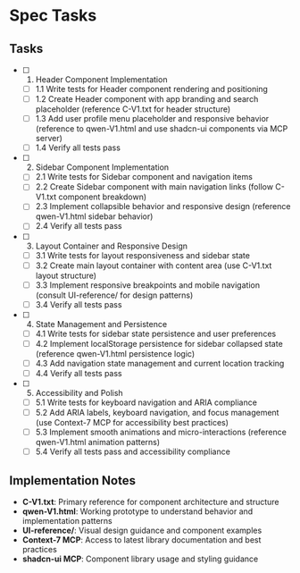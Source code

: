 # Spec Tasks

## Tasks

- [ ] 1. Header Component Implementation
  - [ ] 1.1 Write tests for Header component rendering and positioning
  - [ ] 1.2 Create Header component with app branding and search placeholder (reference C-V1.txt for header structure)
  - [ ] 1.3 Add user profile menu placeholder and responsive behavior (reference to qwen-V1.html and use shadcn-ui components via MCP server)
  - [ ] 1.4 Verify all tests pass

- [ ] 2. Sidebar Component Implementation
  - [ ] 2.1 Write tests for Sidebar component and navigation items
  - [ ] 2.2 Create Sidebar component with main navigation links (follow C-V1.txt component breakdown)
  - [ ] 2.3 Implement collapsible behavior and responsive design (reference qwen-V1.html sidebar behavior)
  - [ ] 2.4 Verify all tests pass

- [ ] 3. Layout Container and Responsive Design
  - [ ] 3.1 Write tests for layout responsiveness and sidebar state
  - [ ] 3.2 Create main layout container with content area (use C-V1.txt layout structure)
  - [ ] 3.3 Implement responsive breakpoints and mobile navigation (consult UI-reference/ for design patterns)
  - [ ] 3.4 Verify all tests pass

- [ ] 4. State Management and Persistence
  - [ ] 4.1 Write tests for sidebar state persistence and user preferences
  - [ ] 4.2 Implement localStorage persistence for sidebar collapsed state (reference qwen-V1.html persistence logic)
  - [ ] 4.3 Add navigation state management and current location tracking
  - [ ] 4.4 Verify all tests pass

- [ ] 5. Accessibility and Polish
  - [ ] 5.1 Write tests for keyboard navigation and ARIA compliance
  - [ ] 5.2 Add ARIA labels, keyboard navigation, and focus management (use Context-7 MCP for accessibility best practices)
  - [ ] 5.3 Implement smooth animations and micro-interactions (reference qwen-V1.html animation patterns)
  - [ ] 5.4 Verify all tests pass and accessibility compliance

## Implementation Notes

- **C-V1.txt**: Primary reference for component architecture and structure
- **qwen-V1.html**: Working prototype to understand behavior and implementation patterns
- **UI-reference/**: Visual design guidance and component examples
- **Context-7 MCP**: Access to latest library documentation and best practices
- **shadcn-ui MCP**: Component library usage and styling guidance
